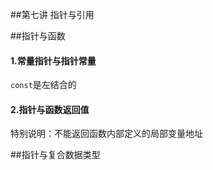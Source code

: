 ##第七讲 指针与引用

##指针与函数

#### 1.常量指针与指针常量

`const`是左结合的

#### 2.指针与函数返回值

特别说明：不能返回函数内部定义的局部变量地址

##指针与复合数据类型


